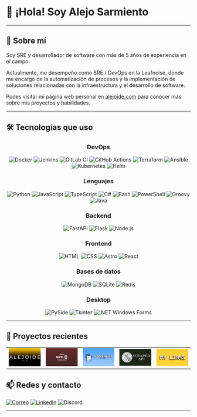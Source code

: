 # 👋 ¡Hola! Soy Alejo Sarmiento

---

## 🚀 Sobre mí


Soy SRE y desarrollador de software con más de 5 años de experiencia en el campo.

Actualmente, me desempeño como SRE / DevOps en la Leafnoise, donde me encargo de la automatización de procesos y la implementación de soluciones relacionadas con la infraestructura y el desarrollo de software.

Podes visitar mi página web personal en [alejoide.com](https://alejoide.com) para conocer más sobre mis proyectos y habilidades.

---

## 🛠️ Tecnologías que uso

<div align="center">

### DevOps

![Docker](https://img.shields.io/badge/docker-blue?style=for-the-badge&logo=docker&logoColor=blue&labelColor=white)
![Jenkins](https://img.shields.io/badge/jenkins-black?style=for-the-badge&logo=jenkins&logoColor=black&labelColor=white)
![GitLab CI](https://img.shields.io/badge/gitlab%20ci%2Fcd-orange?style=for-the-badge&logo=gitlab&logoColor=orange&labelColor=white)
![GitHub Actions](https://img.shields.io/badge/github%20actions-black?style=for-the-badge&logo=github&logoColor=black&labelColor=white)
![Terraform](https://img.shields.io/badge/terraform-purple?style=for-the-badge&logo=terraform&logoColor=purple&labelColor=white)
![Ansible](https://img.shields.io/badge/ansible-red?style=for-the-badge&logo=ansible&logoColor=red&labelColor=white)
![Kubernetes](https://img.shields.io/badge/kubernetes-blue?style=for-the-badge&logo=kubernetes&logoColor=blue&labelColor=white)
![Helm](https://img.shields.io/badge/helm-darkblue?style=for-the-badge&logo=helm&logoColor=darkblue&labelColor=white)

### Lenguajes

![Python](https://img.shields.io/badge/python-336fa0?style=for-the-badge&logo=python&logoColor=336fa0&labelColor=white)
![JavaScript](https://img.shields.io/badge/javascript-yellow?style=for-the-badge&logo=javascript&logoColor=yellow&labelColor=white)
![TypeScript](https://img.shields.io/badge/typescript-blue?style=for-the-badge&logo=typescript&logoColor=blue&labelColor=white)
![C#](https://img.shields.io/badge/csharp-purple?style=for-the-badge&logo=sharp&logoColor=purple&labelColor=white)
![Bash](https://img.shields.io/badge/bash-black?style=for-the-badge&logo=gnubash&logoColor=black&labelColor=white)
![PowerShell](https://img.shields.io/badge/powershell-0277bd?style=for-the-badge&logo=gnubash&logoColor=0277bd&labelColor=white)
![Groovy](https://img.shields.io/badge/groovy-4298B8?style=for-the-badge&logo=apachegroovy&logoColor=4298B8&labelColor=white)
![Java](https://img.shields.io/badge/java-e68e11?style=for-the-badge&logo=openjdk&logoColor=e68e11&labelColor=white)

### Backend

![FastAPI](https://img.shields.io/badge/fastapi-009485?style=for-the-badge&logo=fastapi&logoColor=009485&labelColor=white)
![Flask](https://img.shields.io/badge/flask-blue?style=for-the-badge&logo=flask&logoColor=blue&labelColor=white)
![Node.js](https://img.shields.io/badge/node.js-3d9d55?style=for-the-badge&logo=node.js&logoColor=3d9d55&labelColor=white)

### Frontend

![HTML](https://img.shields.io/badge/html-orange?style=for-the-badge&logo=html5&logoColor=orange&labelColor=white)
![CSS](https://img.shields.io/badge/css-673499?style=for-the-badge&logo=css&logoColor=673499&labelColor=white)
![Astro](https://img.shields.io/badge/astro-indigo?style=for-the-badge&logo=astro&logoColor=indigo&labelColor=white)
![React](https://img.shields.io/badge/react-blue?style=for-the-badge&logo=react&logoColor=blue&labelColor=white)

### Bases de datos
![MongoDB](https://img.shields.io/badge/mongodb-darkgreen?style=for-the-badge&logo=mongodb&logoColor=darkgreen&labelColor=white)
![SQLite](https://img.shields.io/badge/sql:%20MSSQL%20/%20SQLite%20/%20MySQL-003B57?style=for-the-badge&logo=sqlite&logoColor=003B57&labelColor=white)
![Redis](https://img.shields.io/badge/redis-red?style=for-the-badge&logo=redis&logoColor=red&labelColor=white)


### Desktop
![PySide](https://img.shields.io/badge/PySide%20/%20PyQT-3670A0?style=for-the-badge&logo=qt&logoColor=white&label&labelColor=009390&color=eee)
![Tkinter](https://img.shields.io/badge/Tkinter-008000?style=for-the-badge&logo=python&logoColor=white&labelColor=009390&color=eee)
![.NET Windows Forms](https://img.shields.io/badge/.net%20Windows%20Forms-5C2D91?style=for-the-badge&logo=.net&logoColor=5C2D91&labelColor=white)

</div>

---

## 📂 Proyectos recientes
<div align="center">
    <table>
        <tr>
            <td><a href="https://github.com/4l3j0Ok/alejoide-web"><img src="./assets/alejoide-web.webp" alt="Alejoide Web" width="1024px"></a></td>
            <td><a href="https://github.com/4l3j0Ok/nivel-20-sheet-generator"><img src="./assets/nivel-20-sheet-generator.webp" alt="Nivel 20 Sheet Generator" width="1024px"></a></td>
            <td><a href="https://github.com/4l3j0Ok/budget-maker-desktop"><img src="./assets/budget-maker-desktop.webp" alt="Budget Maker Desktop" width="1024px"></a></td>
            <td><a href="https://github.com/4l3j0Ok/bcra-scraper-api"><img src="./assets/bcra-scraper-api.webp" alt="BCRA Scraper API" width="1024px"></a></td>
            <td><a href="https://github.com/4l3j0Ok/my-links-web"><img src="./assets/my-links.webp" alt="My Links Web" width="1024px"></a></td>
        </tr>
    </table>
</div>


## 📫 Redes y contacto


[![Correo](https://img.shields.io/badge/Email-contacto@alejoide.com-red?style=for-the-badge&logo=gmail&logoColor=red&labelColor=white)](mailto:contacto@alejoide.com) [![LinkedIn](https://img.shields.io/badge/LinkedIn-@alejoide-0a66c2?style=for-the-badge&logo=invision&logoColor=0a66c2&labelColor=white)](https://www.linkedin.com/in/alejoide/) ![Discord](https://img.shields.io/badge/Discord-@alejoide.-5865F2?style=for-the-badge&logo=discord&logoColor=5865F2&labelColor=white)

---

